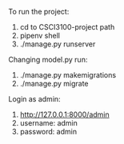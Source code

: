 To run the project:
1. cd to CSCI3100-project path
2. pipenv shell
3. ./manage.py runserver

Changing model.py run:
1. ./manage.py makemigrations
2. ./manage.py migrate  

Login as admin:
1. http://127.0.0.1:8000/admin
2. username: admin
3. password: admin